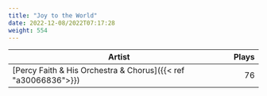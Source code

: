 ```yaml
---
title: "Joy to the World"
date: 2022-12-08/2022T07:17:28
weight: 554
---
```




 Artist | Plays 
----- | -----:
[Percy Faith & His Orchestra & Chorus]({{< ref "a30066836">}}) | 76
